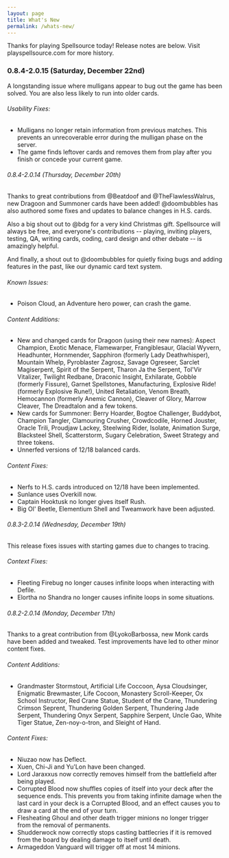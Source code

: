 ```yaml
---
layout: page
title: What's New
permalink: /whats-new/
---
```

Thanks for playing Spellsource today! Release notes are below. Visit playspellsource.com for more history.

### 0.8.4-2.0.15 (Saturday, December 22nd)

A longstanding issue where mulligans appear to bug out the game has been solved. You are also less likely to run into older cards.

###### Usability Fixes:

 - Mulligans no longer retain information from previous matches. This prevents an unrecoverable error during the mulligan phase on the server.
 - The game finds leftover cards and removes them from play after you finish or concede your current game.

###### 0.8.4-2.0.14 (Thursday, December 20th)

Thanks to great contributions from @Beatdoof and @TheFlawlessWalrus, new Dragoon and Summoner cards have been added! @doombubbles has also authored some fixes and updates to balance changes in H.S. cards.

Also a big shout out to @bdg for a very kind Christmas gift. Spellsource will always be free, and everyone's contributions -- playing, inviting players, testing, QA, writing cards, coding, card design and other debate -- is amazingly helpful.

And finally, a shout out to @doombubbles for quietly fixing bugs and adding features in the past, like our dynamic card text system.

###### Known Issues:

 - Poison Cloud, an Adventure hero power, can crash the game.

###### Content Additions:

 - New and changed cards for Dragoon (using their new names): Aspect Champion, Exotic Menace, Flamewarper, Frangiblesaur, Glacial Wyvern, Headhunter, Hornmender, Sapphiron (formerly Lady Deathwhisper), Mountain Whelp, Pyroblaster Zagrosz, Savage Ogreseer, Sarclet Magiserpent, Spirit of the Serpent, Tharon Ja the Serpent, Tol'Vir Vitalizer, Twilight Redbane, Draconic Insight, Exhilarate, Gobble (formerly Fissure), Garnet Spellstones, Manufacturing, Explosive Ride! (formerly Explosive Rune!), United Retaliation, Venom Breath, Hemocannon (formerly Anemic Cannon), Cleaver of Glory, Marrow Cleaver, The Dreadtalon and a few tokens.
 - New cards for Summoner: Berry Hoarder, Bogtoe Challenger, Buddybot, Champion Tangler, Clamouring Crusher, Crowdcodile, Horned Jouster, Oracle Trili, Proudjaw Lackey, Steelwing Rider, Isolate, Animation Surge, Blacksteel Shell, Scatterstorm, Sugary Celebration, Sweet Strategy and three tokens.
 - Unnerfed versions of 12/18 balanced cards.

###### Content Fixes:

 - Nerfs to H.S. cards introduced on 12/18 have been implemented.
 - Sunlance uses Overkill now.
 - Captain Hooktusk no longer gives itself Rush.
 - Big Ol' Beetle, Elementium Shell and Tweamwork have been adjusted. 

###### 0.8.3-2.0.14 (Wednesday, December 19th)

This release fixes issues with starting games due to changes to tracing.

###### Context Fixes:

 - Fleeting Firebug no longer causes infinite loops when interacting with Defile.
 - Elortha no Shandra no longer causes infinite loops in some situations.

###### 0.8.2-2.0.14 (Monday, December 17th)

Thanks to a great contribution from @<BK>LyokoBarbossa, new Monk cards have been added and tweaked. Test improvements have led to other minor content fixes.

###### Content Additions:

 - Grandmaster Stormstout, Artificial Life Coccoon, Aysa Cloudsinger, Enigmatic Brewmaster, Life Cocoon, Monastery Scroll-Keeper, Ox School Instructor, Red Crane Statue, Student of the Crane, Thundering Crimson Seprent, Thundering Golden Serpent, Thundering Jade Serpent, Thundering Onyx Serpent, Sapphire Serpent, Uncle Gao, White Tiger Statue, Zen-noy-o-tron, and Sleight of Hand.  

###### Content Fixes:

 - Niuzao now has Deflect.
 - Xuen, Chi-Ji and Yu'Lon have been changed.
 - Lord Jaraxxus now correctly removes himself from the battlefield after being played.
 - Corrupted Blood now shuffles copies of itself into your deck after the sequence ends. This prevents you from taking infinite damage when the last card in your deck is a Corrupted Blood, and an effect causes you to draw a card at the end of your turn.
 - Flesheating Ghoul and other death trigger minions no longer trigger from the removal of permanents.
 - Shudderwock now correctly stops casting battlecries if it is removed from the board by dealing damage to itself until death.
 - Armageddon Vanguard will trigger off at most 14 minions.